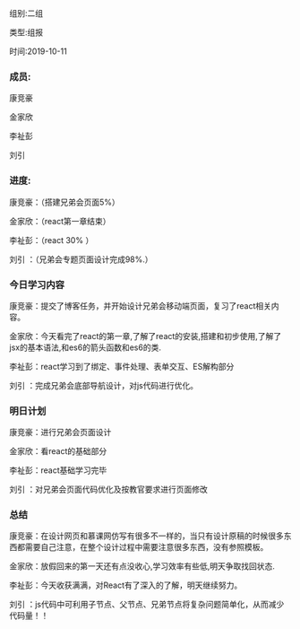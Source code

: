 组别:二组

类型:组报

时间:2019-10-11

### 成员:

康竞豪

金家欣

李祉彭

刘引   

### 进度:

康竞豪：（搭建兄弟会页面5%）

金家欣：（react第一章结束）

李祉彭：（react 30% ）

刘引  ：（兄弟会专题页面设计完成98%.）

### 今日学习内容

康竞豪：提交了博客任务，并开始设计兄弟会移动端页面，复习了react相关内容。

金家欣：今天看完了react的第一章,了解了react的安装,搭建和初步使用,了解了jsx的基本语法,和es6的箭头函数和es6的类.

李祉彭：react学习到了绑定、事件处理、表单交互、ES解构部分

刘引  ：完成兄弟会底部导航设计，对js代码进行优化。

### 明日计划

康竞豪：进行兄弟会页面设计

金家欣：看react的基础部分

李祉彭：react基础学习完毕

刘引  ：对兄弟会页面代码优化及按教官要求进行页面修改

### 总结

康竞豪：在设计网页和慕课网仿写有很多不一样的，当只有设计原稿的时候很多东西都需要自己注意，在整个设计过程中需要注意很多东西，没有参照模板。

金家欣：放假回来的第一天还有点没收心,学习效率有些低,明天争取找回状态.

李祉彭：今天收获满满，对React有了深入的了解，明天继续努力。

刘引  ：js代码中可利用子节点、父节点、兄弟节点将复杂问题简单化，从而减少代码量！！

